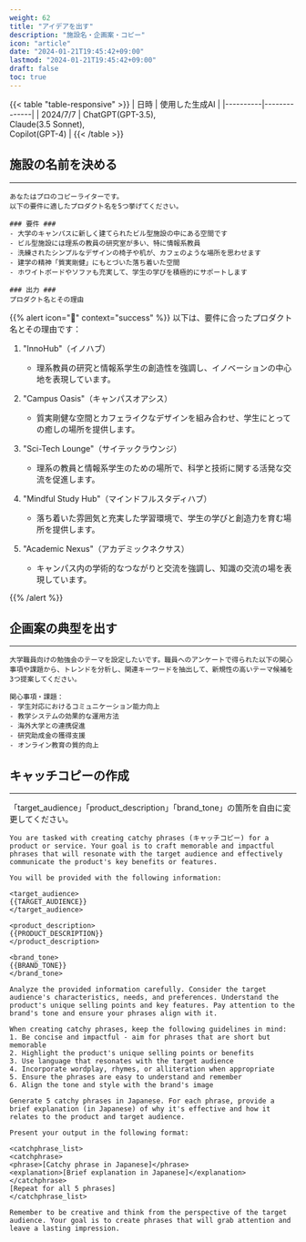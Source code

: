 ```yaml
---
weight: 62
title: "アイデアを出す"
description: "施設名・企画案・コピー"
icon: "article"
date: "2024-01-21T19:45:42+09:00"
lastmod: "2024-01-21T19:45:42+09:00"
draft: false
toc: true
---
```


{{< table "table-responsive" >}}
| 日時 | 使用した生成AI | 
|----------|--------------|
| 2024/7/7 | ChatGPT(GPT-3.5),<br>Claude(3.5 Sonnet),<br>Copilot(GPT-4) |
{{< /table >}}


## 施設の名前を決める
---

```
あなたはプロのコピーライターです。
以下の要件に適したプロダクト名を5つ挙げてください。

### 要件 ###
- 大学のキャンパスに新しく建てられたビル型施設の中にある空間です
- ビル型施設には理系の教員の研究室が多い、特に情報系教員
- 洗練されたシンプルなデザインの椅子や机が、カフェのような場所を思わせます
- 建学の精神「質実剛健」にもとづいた落ち着いた空間
- ホワイトボードやソファも充実して、学生の学びを積極的にサポートします

### 出力 ###
プロダクト名とその理由
```

{{% alert icon="🤖" context="success" %}}
以下は、要件に合ったプロダクト名とその理由です：

1. "InnoHub"（イノハブ）
   - 理系教員の研究と情報系学生の創造性を強調し、イノベーションの中心地を表現しています。

2. "Campus Oasis"（キャンパスオアシス）
   - 質実剛健な空間とカフェライクなデザインを組み合わせ、学生にとっての癒しの場所を提供します。

3. "Sci-Tech Lounge"（サイテックラウンジ）
   - 理系の教員と情報系学生のための場所で、科学と技術に関する活発な交流を促進します。

4. "Mindful Study Hub"（マインドフルスタディハブ）
   - 落ち着いた雰囲気と充実した学習環境で、学生の学びと創造力を育む場所を提供します。

5. "Academic Nexus"（アカデミックネクサス）
   - キャンパス内の学術的なつながりと交流を強調し、知識の交流の場を表現しています。

{{% /alert %}}

## 企画案の典型を出す
---

```
大学職員向けの勉強会のテーマを設定したいです。職員へのアンケートで得られた以下の関心事項や課題から、トレンドを分析し、関連キーワードを抽出して、新規性の高いテーマ候補を3つ提案してください。
 
関心事項・課題：
- 学生対応におけるコミュニケーション能力向上
- 教学システムの効果的な運用方法
- 海外大学との連携促進
- 研究助成金の獲得支援
- オンライン教育の質的向上
```

## キャッチコピーの作成
---

「target_audience」「product_description」「brand_tone」の箇所を自由に変更してください。

```
You are tasked with creating catchy phrases (キャッチコピー) for a product or service. Your goal is to craft memorable and impactful phrases that will resonate with the target audience and effectively communicate the product's key benefits or features.

You will be provided with the following information:

<target_audience>
{{TARGET_AUDIENCE}}
</target_audience>

<product_description>
{{PRODUCT_DESCRIPTION}}
</product_description>

<brand_tone>
{{BRAND_TONE}}
</brand_tone>

Analyze the provided information carefully. Consider the target audience's characteristics, needs, and preferences. Understand the product's unique selling points and key features. Pay attention to the brand's tone and ensure your phrases align with it.

When creating catchy phrases, keep the following guidelines in mind:
1. Be concise and impactful - aim for phrases that are short but memorable
2. Highlight the product's unique selling points or benefits
3. Use language that resonates with the target audience
4. Incorporate wordplay, rhymes, or alliteration when appropriate
5. Ensure the phrases are easy to understand and remember
6. Align the tone and style with the brand's image

Generate 5 catchy phrases in Japanese. For each phrase, provide a brief explanation (in Japanese) of why it's effective and how it relates to the product and target audience.

Present your output in the following format:

<catchphrase_list>
<catchphrase>
<phrase>[Catchy phrase in Japanese]</phrase>
<explanation>[Brief explanation in Japanese]</explanation>
</catchphrase>
[Repeat for all 5 phrases]
</catchphrase_list>

Remember to be creative and think from the perspective of the target audience. Your goal is to create phrases that will grab attention and leave a lasting impression.
```